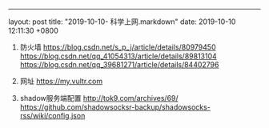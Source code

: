 ---
layout: post
title:  "2019-10-10- 科学上网.markdown"
date:   2019-10-10 12:11:30 +0800

1. 防火墙
https://blog.csdn.net/s_p_j/article/details/80979450
https://blog.csdn.net/qq_41054313/article/details/89813104
https://blog.csdn.net/qq_39681271/article/details/84402796

2. 网址
https://my.vultr.com

3. shadow服务端配置
http://tok9.com/archives/69/
https://github.com/shadowsocksr-backup/shadowsocks-rss/wiki/config.json

 
 
    